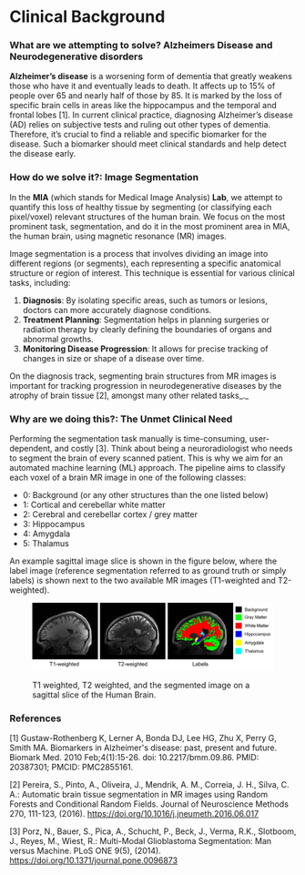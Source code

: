 # Clinical Background

### What are we attempting to solve? Alzheimers Disease and Neurodegenerative disorders

**Alzheimer’s disease** is a worsening form of dementia that greatly weakens those who have it and eventually leads to death. It affects up to 15% of people over 65 and nearly half of those by 85. It is marked by the loss of specific brain cells in areas like the hippocampus and the temporal and frontal lobes \[1]. In current clinical practice, diagnosing Alzheimer’s disease (AD) relies on subjective tests and ruling out other types of dementia. Therefore, it’s crucial to find a reliable and specific biomarker for the disease. Such a biomarker should meet clinical standards and help detect the disease early.

###

### How do we solve it?: Image Segmentation

In the **MIA** (which stands for Medical Image Analysis) **Lab**, we attempt to quantify this loss of healthy tissue by segmenting (or classifying each pixel/voxel) relevant structures of the human brain. We focus on the most prominent task, segmentation, and do it in the most prominent area in MIA, the human brain, using magnetic resonance (MR) images.&#x20;

Image segmentation is a process that involves dividing an image into different regions (or segments), each representing a specific anatomical structure or region of interest. This technique is essential for various clinical tasks, including:

1. **Diagnosis**: By isolating specific areas, such as tumors or lesions, doctors can more accurately diagnose conditions.
2. **Treatment Planning**: Segmentation helps in planning surgeries or radiation therapy by clearly defining the boundaries of organs and abnormal growths.
3. **Monitoring Disease Progression**: It allows for precise tracking of changes in size or shape of a disease over time.

On the diagnosis track, segmenting brain structures from MR images is important for tracking progression in neurodegenerative diseases by the atrophy of brain tissue \[2], amongst many other related tasks_._&#x20;

###

### Why are we doing this?: The Unmet Clinical Need

Performing the segmentation task manually is time-consuming, user-dependent, and costly \[3]. Think about being a neuroradiologist who needs to segment the brain of every scanned patient. This is why we aim for an automated machine learning (ML) approach. The pipeline aims to classify each voxel of a brain MR image in one of the following classes:

* 0: Background (or any other structures than the one listed below)
* 1: Cortical and cerebellar white matter
* 2: Cerebral and cerebellar cortex / grey matter
* 3: Hippocampus
* 4: Amygdala
* 5: Thalamus

An example sagittal image slice is shown in the figure below, where the label image (reference segmentation referred to as ground truth or simply labels) is shown next to the two available MR images (T1-weighted and T2-weighted).

<figure><img src=".gitbook/assets/background.png" alt=""><figcaption><p>T1 weighted, T2 weighted, and the segmented image on a sagittal slice of the Human Brain.</p></figcaption></figure>

###

### References

\[1] Gustaw-Rothenberg K, Lerner A, Bonda DJ, Lee HG, Zhu X, Perry G, Smith MA. Biomarkers in Alzheimer's disease: past, present and future. Biomark Med. 2010 Feb;4(1):15-26. doi: 10.2217/bmm.09.86. PMID: 20387301; PMCID: PMC2855161.

\[2] Pereira, S., Pinto, A., Oliveira, J., Mendrik, A. M., Correia, J. H., Silva, C. A.: Automatic brain tissue segmentation in MR images using Random Forests and Conditional Random Fields. Journal of Neuroscience Methods 270, 111-123, (2016). https://doi.org/10.1016/j.jneumeth.2016.06.017

\[3] Porz, N., Bauer, S., Pica, A., Schucht, P., Beck, J., Verma, R.K., Slotboom, J., Reyes, M., Wiest, R.: Multi-Modal Glioblastoma Segmentation: Man versus Machine. PLoS ONE 9(5), (2014). https://doi.org/10.1371/journal.pone.0096873
